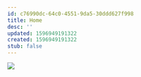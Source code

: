 ```yaml
---
id: c76990dc-64c0-4551-9da5-30ddd627f998
title: Home
desc: ''
updated: 1596949191322
created: 1596949191322
stub: false
---
```

![](/assets/images/comics/Paper.Comics.10.png)
